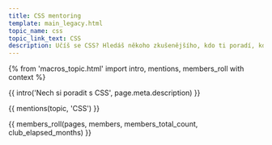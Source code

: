 ```yaml
---
title: CSS mentoring
template: main_legacy.html
topic_name: css
topic_link_text: CSS
description: Učíš se CSS? Hledáš někoho zkušenějšího, kdo ti poradí, když se zasekneš? Kdo ti ukáže správné postupy a nasměruje tě na kvalitní návody nebo kurzy?
---
```

{% from 'macros_topic.html' import intro, mentions, members_roll with context %}

{{ intro('Nech si poradit s CSS', page.meta.description) }}

{{ mentions(topic, 'CSS') }}

{{ members_roll(pages, members, members_total_count, club_elapsed_months) }}
